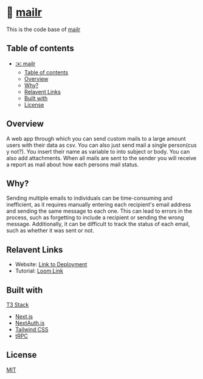 # 📩 [mailr](https://mailr.gjd.one)

This is the code base of [mailr](https://mailr.gjd.one)

## Table of contents

- [✉️ mailr](#️-mailr)
  - [Table of contents](#table-of-contents)
  - [Overview](#overview)
  - [Why?](#why?)
  - [Relavent Links](#relavent-links)
  - [Built with](#built-with)
  - [License](#license)

## Overview

A web app through which you can send custom mails to a large amount users with their data as csv. You can also just send mail a single person(cus y not?). You insert their name as variable to into subject or body. You can also add attachments. When all mails are sent to the sender you will receive a report as mail about how each persons mail status.

## Why?

Sending multiple emails to individuals can be time-consuming and inefficient, as it requires manually entering each recipient's email address and sending the same message to each one. This can lead to errors in the process, such as forgetting to include a recipient or sending the wrong message. Additionally, it can be difficult to track the status of each email, such as whether it was sent or not.

## Relavent Links

- Website: [Link to Deployment](https://jaideepguntupalli.com)
- Tutorial: [Loom Link](https://www.loom.com/share/fa5269c48ec8402ca4419a14e54f61a5)

## Built with

[T3 Stack](https://create.t3.gg/)

- [Next.js](https://nextjs.org)
- [NextAuth.js](https://next-auth.js.org)
- [Tailwind CSS](https://tailwindcss.com)
- [tRPC](https://trpc.io)

## License

[MIT](LICENSE)
